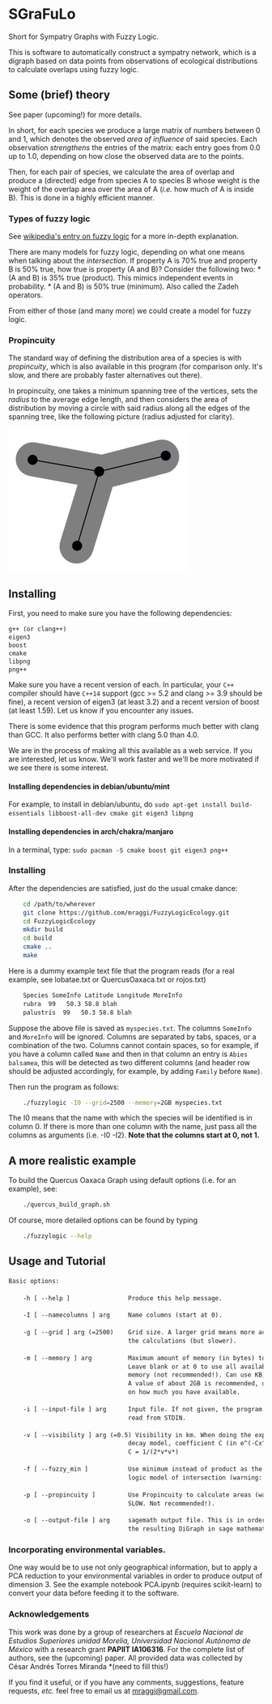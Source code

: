 # SGraFuLo

Short for Sympatry Graphs with Fuzzy Logic.

This is software to automatically construct a sympatry network, which is a digraph based on data points from observations of ecological distributions to calculate overlaps using fuzzy logic.

## Some (brief) theory
 
 See paper (upcoming!) for more details. 
 
In short, for each species we produce a large matrix of numbers between 0 and 1, which denotes the observed *area of influence* of said species. Each observation *strengthens* the entries of the matrix: each entry goes from 0.0 up to 1.0, depending on how close the observed data are to the points.
 
 Then, for each pair of species, we calculate the area of overlap and produce a (directed) edge from species A to species B whose weight is the weight of the overlap area over the area of A (*i.e.* how much of A is inside B). This is done in a highly efficient manner.

### Types of fuzzy logic

See [wikipedia's entry on fuzzy logic](https://en.wikipedia.org/wiki/Fuzzy_logic) for a more in-depth explanation.

There are many models for fuzzy logic, depending on what one means when talking about the *intersection*. If property A is 70% true and property B is 50% true, how true is property (A and B)? Consider the following two:
	* (A and B) is 35% true (product). This mimics independent events in probability.
	* (A and B) is 50% true (minimum). Also called the Zadeh operators.

From either of those (and many more) we could create a model for fuzzy logic.

### Propincuity
 The standard way of defining the distribution area of a species is with *propincuity*, which is also available in this program (for comparison only. It's slow, and there are probably faster alternatives out there). 
 
 In propincuity, one takes a minimum spanning tree of the vertices, sets the *radius* to the average edge length, and then considers the area of distribution by moving a circle with said radius along all the edges of the spanning tree, like the following picture (radius adjusted for clarity).
 
 ![Propincuity](https://github.com/mraggi/FuzzyLogicEcology/blob/master/prop.png "Propincuity")

## Installing

First, you need to make sure you have the following dependencies:
```
g++ (or clang++)
eigen3
boost
cmake
libpng
png++
```

Make sure you have a recent version of each. In particular, your `C++` compiler should have `C++14` support (gcc >= 5.2 and clang >= 3.9 should be fine), a recent version of eigen3 (at least 3.2) and a recent version of boost (at least 1.59). Let us know if you encounter any issues.

There is some evidence that this program performs much better with clang than GCC. It also performs better with clang 5.0 than 4.0.

We are in the process of making all this available as a web service. If you are interested, let us know. We'll work faster and we'll be more motivated if we see there is some interest.

#### Installing dependencies in debian/ubuntu/mint
For example, to install in debian/ubuntu, do `sudo apt-get install build-essentials libboost-all-dev cmake git eigen3 libpng`

#### Installing dependencies in arch/chakra/manjaro
In a terminal, type:
`sudo pacman -S cmake boost git eigen3 png++`

### Installing
After the dependencies are satisfied, just do the usual cmake dance:
```bash
	cd /path/to/wherever
	git clone https://github.com/mraggi/FuzzyLogicEcology.git
	cd FuzzyLogicEcology
	mkdir build
	cd build
	cmake ..
	make
```

Here is a dummy example text file that the program reads (for a real example, see lobatae.txt or QuercusOaxaca.txt or rojos.txt)
```txt
	Species SomeInfo Latitude Longitude MoreInfo
	rubra  99	50.3 58.8 blah
	palustris  99	50.3 58.8 blah
```
Suppose the above file is saved as `myspecies.txt`. The columns `SomeInfo` and `MoreInfo` will be ignored. Columns are separated by tabs, spaces, or a combination of the two. Columns cannot contain spaces, so for example, if you have a column called `Name` and then in that column an entry is `Abies balsamea`, this will be detected as two different columns (and header row should be adjusted accordingly, for example, by adding `Family` before `Name`).


Then run the program as follows:
```bash
	./fuzzylogic -I0 --grid=2500 --memory=2GB myspecies.txt
```
The I0 means that the name with which the species will be identified is in column 0. If there is more than one column with the name, just pass all the columns as arguments (i.e. -I0 -I2). **Note that the columns start at 0, not 1.**


## A more realistic example

To build the Quercus Oaxaca Graph using default options (i.e. for an example), see:
```bash
	./quercus_build_graph.sh
```

Of course, more detailed options can be found by typing
```bash
	./fuzzylogic --help
```

## Usage and Tutorial

```tex
Basic options:

	-h [ --help ]                Produce this help message.

	-I [ --namecolumns ] arg     Name columns (start at 0).

	-g [ --grid ] arg (=2500)    Grid size. A larger grid means more accurate 
                                 the calculations (but slower).

	-m [ --memory ] arg          Maximum amount of memory (in bytes) to use. 
                                 Leave blank or at 0 to use all available 
                                 memory (not recommended!). Can use KB, MB, GB.
                                 A value of about 2GB is recommended, depending 
                                 on how much you have available.

	-i [ --input-file ] arg      Input file. If not given, the program will 
                                 read from STDIN.

	-v [ --visibility ] arg (=0.5) Visibility in km. When doing the exponential 
                                 decay model, coefficient C (in e^(-Cx^2)) is
                                 C = 1/(2*v*v*)

	-f [ --fuzzy_min ]           Use minimum instead of product as the fuzzy 
                                 logic model of intersection (warning: SLOW).

	-p [ --propincuity ]         Use Propincuity to calculate areas (warning: 
                                 SLOW. Not recommended!).

	-o [ --output-file ] arg     sagemath output file. This is in order to analyze 
    							 the resulting DiGraph in sage mathematics software.
 ```
 
### Incorporating environmental variables.

One way would be to use not only geographical information, but to apply a PCA reduction to your environmental variables in order to produce output of dimension 3. See the example notebook PCA.ipynb (requires scikit-learn) to convert your data before feeding it to the software.

### Acknowledgements

This work was done by a group of researchers at *Escuela Nacional de Estudios Superiores unidad Morelia, Universidad Nacional Autónoma de México* with a research grant **PAPIIT IA106316**. For the complete list of authors, see the (upcoming) paper. All provided data was collected by César Andrés Torres Miranda *(need to fill this!)

If you find it useful, or if you have any comments, suggestions, feature requests, *etc.* feel free to email us at [mraggi@gmail.com](mailto:mraggi@gmail.com).
